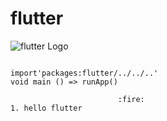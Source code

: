 # flutter

![flutter Logo](https://raw.githubusercontent.com/flutter/website/master/src/_assets/image/flutter-lockup.png)

```

import'packages:flutter/../../..'
void main () => runApp()

```
                            :fire:
    1. hello flutter
